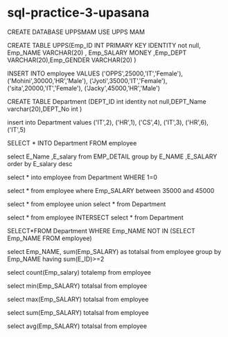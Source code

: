 # sql-practice-3-upasana
CREATE DATABASE UPPSMAM
USE UPPS MAM

CREATE TABLE UPPS(Emp_ID INT PRIMARY KEY IDENTITY not null, Emp_NAME VARCHAR(20) ,
Emp_SALARY MONEY ,Emp_DEPT VARCHAR(20),Emp_GENDER VARCHAR(20) )



INSERT INTO employee VALUES
('OPPS',25000,'IT','Female'),
('Mohini',30000,'HR','Male'),
('Jyoti',35000,'IT','Female'),
('sita',20000,'IT','Female'),
('Jacky',45000,'HR','Male')

CREATE TABLE Department (DEPT_ID int  identity not null,DEPT_Name varchar(20),DEPT_No int )

insert into  Department  values
('IT',2),
('HR',1),
('CS',4),
('IT',3),
('HR',6),
('IT',5)

SELECT * INTO Department FROM employee


select E_Name ,E_salary from EMP_DETAIL group  by E_NAME ,E_SALARY order by E_salary desc

select * into employee from Department WHERE 1=0

select * from employee where Emp_SALARY between 35000 and 45000

select * from employee
union 
select * from Department 

select * from employee
INTERSECT
select * from Department

SELECT*FROM Department WHERE Emp_NAME NOT IN (SELECT Emp_NAME FROM employee)

 
select Emp_NAME, sum(Emp_SALARY) as totalsal from employee group by Emp_NAME having sum(E_ID)>=2

select count(Emp_salary) totalemp from employee

select min(Emp_SALARY) totalsal from employee

select max(Emp_SALARY) totalsal from employee

select sum(Emp_SALARY) totalsal from employee

select avg(Emp_SALARY) totalsal from employee

